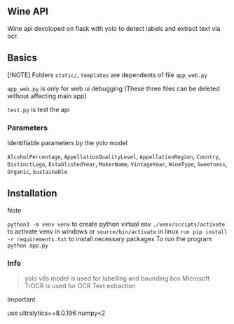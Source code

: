## Wine API

Wine api devoloped on flask with yolo to detect labels and extract text via ocr.

## Basics

[!NOTE]
Folders `static/`, `templates` are dependents of file `app_web.py`

`app_web.py` is only for web ui debugging (These three files can be deleted without affecting main app)


`test.py` is test the api

### Parameters

Identifiable parameters by the yolo model 

`AlcoholPercentage`, `AppellationQualityLevel`, `AppellationRegion`, 
`Country`, 
`DistinctLogo`,
 `EstablishedYear`, 
 `MakerName`, 
 `VintageYear`, 
 `WineType`, 
 `Sweetness`, 
 `Organic`, 
 `Sustainable`

## Installation

> [!NOTE]
> `python3 -m venv venv` to create python virtual env
> `./venv/scripts/activate` to activate venv in windows or `source/bin/activate` in linux
> `run pip install -r requirements.txt` to install necessary packages
> To run the program `python app.py`


### Info

> yolo v8s model is used for labelling and bounding box
> Microsoft TrOCR is used for OCR Text extraction

> [!IMPORTANT]
> use ultralytics==8.0.196 
> numpy<2
